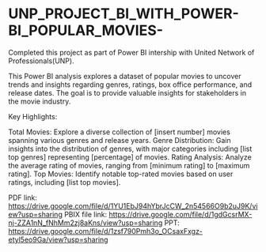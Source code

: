 # UNP_PROJECT_BI_WITH_POWER-BI_POPULAR_MOVIES-

Completed this project as part of Power BI intership with United Network of Professionals(UNP). 




This Power BI analysis explores a dataset of popular movies to uncover trends and insights regarding genres, ratings, box office performance, and release dates. The goal is to provide valuable insights for stakeholders in the movie industry.

Key Highlights:

Total Movies: Explore a diverse collection of [insert number] movies spanning various genres and release years.
Genre Distribution: Gain insights into the distribution of genres, with major categories including [list top genres] representing [percentage] of movies.
Rating Analysis: Analyze the average rating of movies, ranging from [minimum rating] to [maximum rating].
Top Movies: Identify notable top-rated movies based on user ratings, including [list top movies].

PDF link: https://drive.google.com/file/d/1YU1EbJ94hYbrJcCW_2n54566O9b2uJ9K/view?usp=sharing
PBIX file link: https://drive.google.com/file/d/1gdGcsrMX-nj-ZZA1nN_fNhMm2zj8aKns/view?usp=sharing
PPT: https://drive.google.com/file/d/1zsf790Pmh3o_OCsaxFxgz-etyl5eo9Ga/view?usp=sharing
